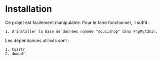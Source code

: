 # Installation

Ce projet est facilement manipulable. Pour le faire fonctionner, il suffit :

    1. D'installer la base de données nommée "soucishop" dans PhpMyAdmin.

Les dépendances utilisés sont : 

    1. toastr
    2. dompdf